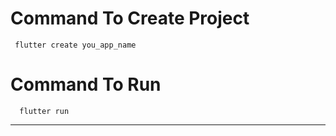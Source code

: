 # Command To Create Project
     flutter create you_app_name
# Command To Run
      flutter run
---------------------------------------------
